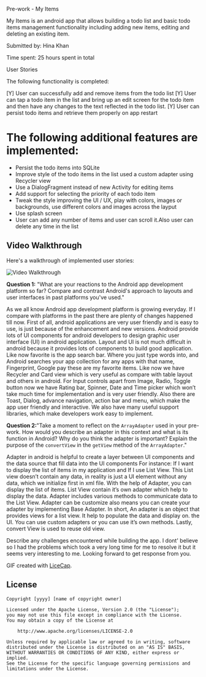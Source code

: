 Pre-work - My Items

My Items is an android app that allows building a todo list and basic todo items management functionality including adding new items, editing and deleting an existing item.

Submitted by: Hina Khan

Time spent: 25 hours spent in total

User Stories

The following functionality is completed:

[Y] User can successfully add and remove items from the todo list 
[Y] User can tap a todo item in the list and bring up an edit screen for the todo item and then have any changes to the text 
reflected in the todo list. 
[Y] User can persist todo items and retrieve them properly on app restart

# The following additional features are implemented:

* Persist the todo items into SQLite
* Improve style of the todo items in the list used a custom adapter using Recycler view
* Use a DialogFragment instead of new Activity for editing items
* Add support for selecting the priority of each todo item
* Tweak the style improving the UI / UX, play with colors, images or backgrounds, use different colors and images across the layput
* Use splash screen
* User can add any number of items and user can scroll it.Also user can delete any time in the list

## Video Walkthrough 

Here's a walkthrough of implemented user stories:

<img src='My_Item.gif' title='Video Walkthrough' width='' alt='Video Walkthrough' />

**Question 1:** "What are your reactions to the Android app development platform so far? Compare and contrast Android's approach to layouts and user interfaces in past platforms you've used."

As we all know Android app development platform is growing everyday. If I compare with platforms in the past there are plenty of changes happened till now.
First of all, android applications are very user friendly and is easy to use, is just because of the enhancement and new versions. Android provide lots of UI components for android developers to design graphic user interface (UI) in android application. Layout and UI is not much difficult in android because it provides lots of components to build good application.
Like now favorite is the app search bar. Where you just type words into, and Android searches your app collection for any apps with that name, Fingerprint, Google pay these are my favorite items.
Like now we have Recycler and Card view which is very useful as compare with table layout and others in android. For Input controls apart from Image, Radio, Toggle button now we have  Rating bar, Spinner, Date and Time picker which won’t take much time for implementation and is very user friendly.
Also there are Toast, Dialog, advance navigation, action bar and menu, which make the app user friendly and interactive.
We also have many useful support libraries, which make developers work easy to implement.

**Question 2:**"Take a moment to reflect on the `ArrayAdapter` used in your pre-work. How would you describe an adapter in this context and what is its function in Android? Why do you think the adapter is important? Explain the purpose of the `convertView` in the `getView` method of the `ArrayAdapter`."

Adapter in android is helpful to create a layer between UI components and the data source that fill data into the UI components 
For instance: If I want to display the list of items in my application and If I use List View. This List view doesn’t contain any data, in reality is just a UI element without any data, which we initialize first in xml file. With the help of Adapter, you can display the list of items. List View contain it’s own adapter which help to display the data.
Adapter includes various methods to communicate data to the List View.
Adapter can be customize also means you can create your adapter by implementing Base Adapter. In short, An adapter is an object that provides views for a list view. It help to populate the data and display on. the UI. You can use custom adapters or you can use it’s own methods.
Lastly, convert View is used to reuse old view.

Describe any challenges encountered while building the app.
I dont' believe so I had the problems which took a very long time for me to resolve it but it seems very interesting to me.
Looking forward to get response from you.


GIF created with [LiceCap](http://www.cockos.com/licecap/).

## License

    Copyright [yyyy] [name of copyright owner]

    Licensed under the Apache License, Version 2.0 (the "License");
    you may not use this file except in compliance with the License.
    You may obtain a copy of the License at

        http://www.apache.org/licenses/LICENSE-2.0

    Unless required by applicable law or agreed to in writing, software
    distributed under the License is distributed on an "AS IS" BASIS,
    WITHOUT WARRANTIES OR CONDITIONS OF ANY KIND, either express or implied.
    See the License for the specific language governing permissions and
    limitations under the License.

